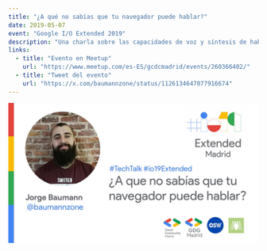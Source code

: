 ```yaml
---
title: "¿A qué no sabías que tu navegador puede hablar?"
date: 2019-05-07
event: "Google I/O Extended 2019"
description: "Una charla sobre las capacidades de voz y síntesis de habla en navegadores modernos, presentada en el Google I/O Extended Madrid"
links:
  - title: "Evento en Meetup"
    url: "https://www.meetup.com/es-ES/gcdcmadrid/events/260366402/"
  - title: "Tweet del evento"
    url: "https://x.com/baumannzone/status/1126134647077916674"
---
```


![Charla en Google I/O Extended sobre APIs de voz](../../assets/talks/google-io-browser-speech.png)
